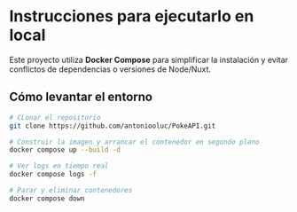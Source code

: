 # Instrucciones para ejecutarlo en local 

Este proyecto utiliza **Docker Compose** para simplificar la instalación y evitar conflictos de dependencias o versiones de Node/Nuxt.

## Cómo levantar el entorno

```bash
# CLonar el repositorio
git clone https://github.com/antoniooluc/PokeAPI.git

# Construir la imagen y arrancar el contenedor en segundo plano
docker compose up --build -d

# Ver logs en tiempo real
docker compose logs -f

# Parar y eliminar contenedores
docker compose down

```
